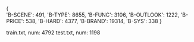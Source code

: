 {   
    'B-SCENE': 491, 
    'B-TYPE': 8655, 
    'B-FUNC': 3106, 
    'B-OUTLOOK': 1222, 
    'B-PRICE': 538, 
    'B-HARD': 4377, 
    'B-BRAND': 19314, 
    'B-SYS': 338
}

train.txt, num: 4792
test.txt, num: 1198